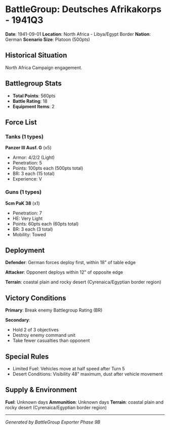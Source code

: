 # BattleGroup: Deutsches Afrikakorps - 1941Q3

**Date**: 1941-09-01
**Location**: North Africa - Libya/Egypt Border
**Nation**: German
**Scenario Size**: Platoon (500pts)

## Historical Situation

North Africa Campaign engagement.

## Battlegroup Stats

- **Total Points**: 560pts
- **Battle Rating**: 18
- **Equipment Items**: 2

## Force List

### Tanks (1 types)

**Panzer III Ausf. G** (x5)
- Armor: 4/2/2 (Light)
- Penetration: 5
- Points: 100pts each (500pts total)
- BR: 3 each (15 total)
- Experience: V

### Guns (1 types)

**5cm PaK 38** (x1)
- Penetration: 7
- HE: Very Light
- Points: 60pts each (60pts total)
- BR: 3 each (3 total)
- Mobility: Towed


## Deployment

**Defender**: German forces deploy first, within 18" of table edge

**Attacker**: Opponent deploys within 12" of opposite edge

**Terrain**: coastal plain and rocky desert (Cyrenaica/Egyptian border region)

## Victory Conditions

**Primary**: Break enemy Battlegroup Rating (BR)

**Secondary**:
- Hold 2 of 3 objectives
- Destroy enemy command unit
- Take fewer casualties than opponent

## Special Rules

- Limited Fuel: Vehicles move at half speed after Turn 5
- Desert Conditions: Visibility 48" maximum, dust after vehicle movement

## Supply & Environment

**Fuel**: Unknown days
**Ammunition**: Unknown days
**Terrain**: coastal plain and rocky desert (Cyrenaica/Egyptian border region)

---

*Generated by BattleGroup Exporter Phase 9B*
